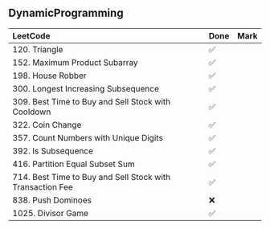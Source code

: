 ## DynamicProgramming

|          LeetCode                 | Done | Mark |
| :---                              | ---- | ---- |
| 120. Triangle |  ✅  |    |
| 152. Maximum Product Subarray |  ✅  |    |
| 198. House Robber |  ✅  |    |
| 300. Longest Increasing Subsequence |  ✅  |    |
| 309. Best Time to Buy and Sell Stock with Cooldown |  ✅  |    |
| 322. Coin Change |  ✅  |    |
| 357. Count Numbers with Unique Digits |  ✅  |    |
| 392. Is Subsequence |  ✅  |    |
| 416. Partition Equal Subset Sum |  ✅  |    |
| 714. Best Time to Buy and Sell Stock with Transaction Fee |  ✅  |    |
| 838. Push Dominoes |  ❌  |    |
| 1025. Divisor Game |  ✅  |    |
